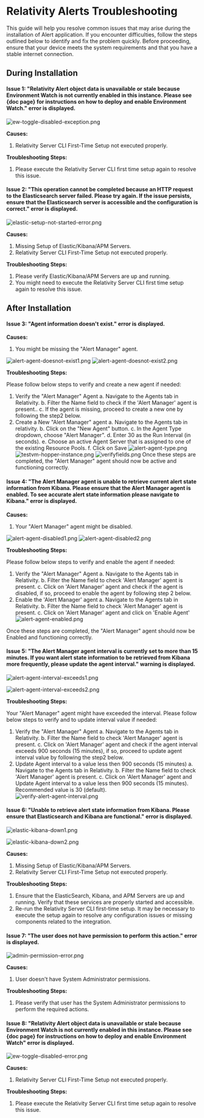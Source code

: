 # Relativity Alerts Troubleshooting

This guide will help you resolve common issues that may arise during the installation of Alert application. If you encounter difficulties, follow the steps outlined below to identify and fix the problem quickly. Before proceeding, ensure that your device meets the system requirements and that you have a stable internet connection.

## During Installation

#### Issue 1: "Relativity Alert object data is unavailable or stale because Environment Watch is not currently enabled in this instance. Please see {doc page} for instructions on how to deploy and enable Environment Watch." error is displayed.

![ew-toggle-disabled-exception.png](../resources/relativity-alerts-troubleshooting-images/ew-toggle-disabled-exception.png)

**Causes:**

1. Relativity Server CLI First-Time Setup not executed properly.

**Troubleshooting Steps:**

1. Please execute the Relativity Server CLI first time setup again to resolve this issue.

#### Issue 2: "This operation cannot be completed because an HTTP request to the Elasticsearch server failed. Please try again. If the issue persists, ensure that the Elasticsearch server is accessible and the configuration is correct." error is displayed.

![elastic-setup-not-started-error.png](../resources/relativity-alerts-troubleshooting-images/elastic-kibana-not-started-error.png)

**Causes:**

1. Missing Setup of Elastic/Kibana/APM Servers.
2. Relativity Server CLI First-Time Setup not executed properly.

**Troubleshooting Steps:**

1. Please verify Elastic/Kibana/APM Servers are up and running.
2. You might need to execute the Relativity Server CLI first time setup again to resolve this issue.

## After Installation

#### Issue 3: "Agent information doesn't exist." error is displayed.

**Causes:**
1. You might be missing the "Alert Manager" agent. 

![alert-agent-doesnot-exist1.png](../resources/relativity-alerts-troubleshooting-images/alert-agent-doesnot-exist1.png)
![alert-agent-doesnot-exist2.png](../resources/relativity-alerts-troubleshooting-images/alert-agent-doesnot-exist2.png)

**Troubleshooting Steps:**

Please follow below steps to verify and create a new agent if needed:
1. Verify the "Alert Manager" Agent
   a. Navigate to the Agents tab in Relativity.
   b. Filter the Name field to check if the 'Alert Manager' agent is present..
   c. If the agent is missing, proceed to create a new one by following the step2 below.
2. Create a New "Alert Manager" agent
   a. Navigate to the Agents tab in relativity.
   b. Click on the "New Agent" button.
   c. In the Agent Type dropdown, choose "Alert Manager".
   d. Enter 30 as the Run Interval (in seconds).
   e. Choose an active Agent Server that is assigned to one of the existing Resource Pools.
   f. Click on Save
![alert-agent-type.png](../resources/relativity-alerts-troubleshooting-images/alert-agent-type.png)
![testvm-hopper-instance.png](../resources/relativity-alerts-troubleshooting-images/testvm-hopper-instance.png)
![verifyfields.png](../resources/relativity-alerts-troubleshooting-images/verifyfields.png)
    Once these steps are completed, the "Alert Manager" agent should now be active and functioning correctly.

#### Issue 4: "The Alert Manager agent is unable to retrieve current alert state information from Kibana. Please ensure that the Alert Manager agent is enabled. To see accurate alert state information please navigate to Kibana." error is displayed.

**Causes:**
1. Your "Alert Manager" agent might be disabled.

![alert-agent-disabled1.png](../resources/relativity-alerts-troubleshooting-images/alert-agent-disabled1.png)
![alert-agent-disabled2.png](../resources/relativity-alerts-troubleshooting-images/alert-agent-disabled2.png)

**Troubleshooting Steps:**

Please follow below steps to verify and enable the agent if needed:
1. Verify the "Alert Manager" Agent
	a. Navigate to the Agents tab in Relativity.
	b. Filter the Name field to check 'Alert Manager' agent is present.
	c. Click on 'Alert Manager' agent and check if the agent is disabled, if so, proceed to enable the agent by following step 2 below.
2. Enable the 'Alert Manager' agent
	a. Navigate to the Agents tab in Relativity.
	b. Filter the Name field to check 'Alert Manager' agent is present.
	c. Click on 'Alert Manager' agent and click on 'Enable Agent'<br/>
	![alert-agent-enabled.png](../resources/relativity-alerts-troubleshooting-images/alert-agent-enabled.png)

Once these steps are completed, the "Alert Manager" agent should now be Enabled and functioning correctly.

#### Issue 5: "The Alert Manager agent interval is currently set to more than 15 minutes. If you want alert state information to be retrieved from Kibana more frequently, please update the agent interval." warning is displayed.

![alert-agent-interval-exceeds1.png](../resources/relativity-alerts-troubleshooting-images/alert-agent-interval-exceeds1.png)

![alert-agent-interval-exceeds2.png](../resources/relativity-alerts-troubleshooting-images/alert-agent-interval-exceeds2.png)

**Troubleshooting Steps:**

Your "Alert Manager" agent might have exceeded the interval. Please follow below steps to verify and to update interval value if needed:
1. Verify the "Alert Manager" Agent
	a. Navigate to the Agents tab in Relativity.
	b. Filter the Name field to check 'Alert Manager' agent is present.
	c. Click on 'Alert Manager' agent and check if the agent interval exceeds 900 seconds (15 minutes), if so, proceed to update agent interval value by following the step2 below.
2. Update Agent interval to a value less then 900 seconds (15 minutes)
	a. Navigate to the Agents tab in Relativity.
	b. Filter the Name field to check 'Alert Manager' agent is present.
	c. Click on 'Alert Manager' agent and Update Agent interval to a value less then 900 seconds (15 minutes). Recommended value is 30 (default).<br/>
	![verify-alert-agent-interval.png](../resources/relativity-alerts-troubleshooting-images/verify-alert-agent-interval.png)

#### Issue 6: "Unable to retrieve alert state information from Kibana. Please ensure that Elasticsearch and Kibana are functional." error is displayed.

![elastic-kibana-down1.png](../resources/relativity-alerts-troubleshooting-images/elastic-kibana-down1.png)

![elastic-kibana-down2.png](../resources/relativity-alerts-troubleshooting-images/elastic-kibana-down2.png)

**Causes:**

1. Missing Setup of Elastic/Kibana/APM Servers.
2. Relativity Server CLI First-Time Setup not executed properly.

**Troubleshooting Steps:**

1. Ensure that the ElasticSearch, Kibana, and APM Servers are up and running. Verify that these services are properly started and accessible.
2. Re-run the Relativity Server CLI first-time setup. It may be necessary to execute the setup again to resolve any configuration issues or missing components related to the integration.

#### Issue 7: "The user does not have permission to perform this action." error is displayed.
![admin-permission-error.png](../resources/relativity-alerts-troubleshooting-images/admin-permission-error.png)

**Causes:**

1. User doesn't have System Administrator permissions.

**Troubleshooting Steps:**

1. Please verify that user has the System Administrator permissions to perform the required actions.

#### Issue 8: "Relativity Alert object data is unavailable or stale because Environment Watch is not currently enabled in this instance. Please see {doc page} for instructions on how to deploy and enable Environment Watch" error is displayed.
![ew-toggle-disabled-error.png](../resources/relativity-alerts-troubleshooting-images/ew-toggle-disabled-error.png)

**Causes:**
1. Relativity Server CLI First-Time Setup not executed properly.

**Troubleshooting Steps:**
1. Please execute the Relativity Server CLI first time setup again to resolve this issue.